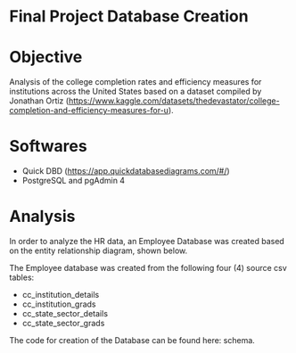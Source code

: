 # Final Project Database Creation

# Objective
Analysis of the college completion rates and efficiency measures for institutions across the United States based on a dataset compiled by Jonathan Ortiz (https://www.kaggle.com/datasets/thedevastator/college-completion-and-efficiency-measures-for-u).

# Softwares
- Quick DBD (https://app.quickdatabasediagrams.com/#/)
- PostgreSQL and pgAdmin 4

# Analysis
In order to analyze the HR data, an Employee Database was created based on the entity relationship diagram, shown below. 

The Employee database was created from the following four (4) source csv tables: 
- cc_institution_details
- cc_institution_grads
- cc_state_sector_details
- cc_state_sector_grads

The code for creation of the Database can be found here: schema.
